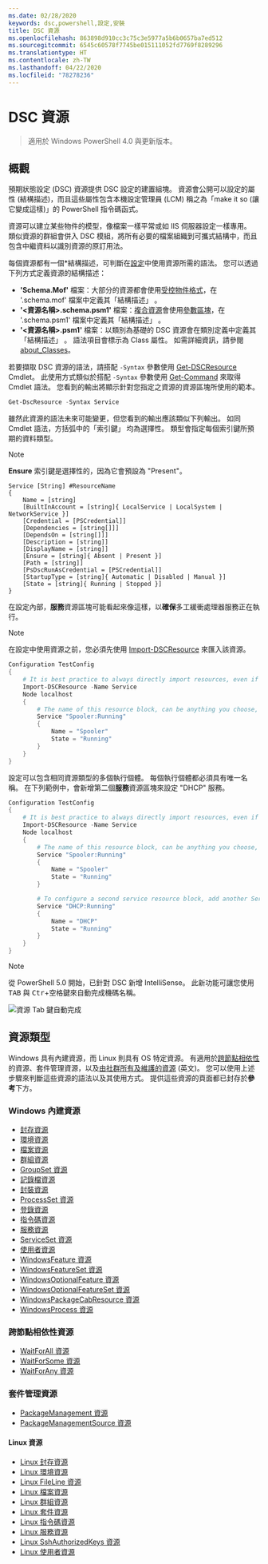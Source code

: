 ```yaml
---
ms.date: 02/28/2020
keywords: dsc,powershell,設定,安裝
title: DSC 資源
ms.openlocfilehash: 863898d910cc3c75c3e5977a5b6b0657ba7ed512
ms.sourcegitcommit: 6545c60578f7745be015111052fd7769f8289296
ms.translationtype: HT
ms.contentlocale: zh-TW
ms.lasthandoff: 04/22/2020
ms.locfileid: "78278236"
---
```

# <a name="dsc-resources"></a>DSC 資源

> 適用於 Windows PowerShell 4.0 與更新版本。

## <a name="overview"></a>概觀

預期狀態設定 (DSC) 資源提供 DSC 設定的建置組塊。 資源會公開可以設定的屬性 (結構描述)，而且這些屬性包含本機設定管理員 (LCM) 稱之為「make it so (讓它變成這樣)」的 PowerShell 指令碼函式。

資源可以建立某些物件的模型，像檔案一樣平常或如 IIS 伺服器設定一樣專用。 類似資源的群組會併入 DSC 模組，將所有必要的檔案組織到可攜式結構中，而且包含中繼資料以識別資源的原訂用法。

每個資源都有一個*結構描述，可判斷在[設定](../configurations/configurations.md)中使用資源所需的語法。
您可以透過下列方式定義資源的結構描述：

- **'Schema.Mof'** 檔案：大部分的資源都會使用[受控物件格式](/windows/desktop/wmisdk/managed-object-format--mof-)，在 '.schema.mof' 檔案中定義其「結構描述」  。
- **'\<資源名稱\>.schema.psm1'** 檔案：[複合資源](../configurations/compositeConfigs.md)會使用[參數區塊](/powershell/module/microsoft.powershell.core/about/about_functions?view=powershell-6#functions-with-parameters)，在 '<ResourceName>.schema.psm1' 檔案中定義其「結構描述」  。
- **'\<資源名稱\>.psm1'** 檔案：以類別為基礎的 DSC 資源會在類別定義中定義其「結構描述」  。 語法項目會標示為 Class 屬性。 如需詳細資訊，請參閱 [about_Classes](/powershell/module/psdesiredstateconfiguration/about/about_classes_and_dsc)。

若要擷取 DSC 資源的語法，請搭配 `-Syntax` 參數使用 [Get-DSCResource](/powershell/module/PSDesiredStateConfiguration/Get-DscResource) Cmdlet。 此使用方式類似於搭配 `-Syntax` 參數使用 [Get-Command](/powershell/module/microsoft.powershell.core/get-command) 來取得 Cmdlet 語法。 您看到的輸出將顯示針對您指定之資源的資源區塊所使用的範本。

```powershell
Get-DscResource -Syntax Service
```

雖然此資源的語法未來可能變更，但您看到的輸出應該類似下列輸出。 如同 Cmdlet 語法，方括弧中的「索引鍵」  均為選擇性。 類型會指定每個索引鍵所預期的資料類型。

> [!NOTE]
> **Ensure** 索引鍵是選擇性的，因為它會預設為 "Present"。

```output
Service [String] #ResourceName
{
    Name = [string]
    [BuiltInAccount = [string]{ LocalService | LocalSystem | NetworkService }]
    [Credential = [PSCredential]]
    [Dependencies = [string[]]]
    [DependsOn = [string[]]]
    [Description = [string]]
    [DisplayName = [string]]
    [Ensure = [string]{ Absent | Present }]
    [Path = [string]]
    [PsDscRunAsCredential = [PSCredential]]
    [StartupType = [string]{ Automatic | Disabled | Manual }]
    [State = [string]{ Running | Stopped }]
}
```

在設定內部，**服務**資源區塊可能看起來像這樣，以**確保**多工緩衝處理器服務正在執行。

> [!NOTE]
> 在設定中使用資源之前，您必須先使用 [Import-DSCResource](../configurations/import-dscresource.md) 來匯入該資源。

```powershell
Configuration TestConfig
{
    # It is best practice to always directly import resources, even if the resource is a built-in resource.
    Import-DSCResource -Name Service
    Node localhost
    {
        # The name of this resource block, can be anything you choose, as long as it is of type [String] as indicated by the schema.
        Service "Spooler:Running"
        {
            Name = "Spooler"
            State = "Running"
        }
    }
}
```

設定可以包含相同資源類型的多個執行個體。 每個執行個體都必須具有唯一名稱。 在下列範例中，會新增第二個**服務**資源區塊來設定 "DHCP" 服務。

```powershell
Configuration TestConfig
{
    # It is best practice to always directly import resources, even if the resource is a built-in resource.
    Import-DSCResource -Name Service
    Node localhost
    {
        # The name of this resource block, can be anything you choose, as long as it is of type [String] as indicated by the schema.
        Service "Spooler:Running"
        {
            Name = "Spooler"
            State = "Running"
        }

        # To configure a second service resource block, add another Service resource block and use a unique name.
        Service "DHCP:Running"
        {
            Name = "DHCP"
            State = "Running"
        }
    }
}
```

> [!NOTE]
> 從 PowerShell 5.0 開始，已針對 DSC 新增 IntelliSense。 此新功能可讓您使用 <kbd>TAB</kbd> 與 <kbd>Ctr</kbd>+<kbd>空格鍵</kbd>來自動完成機碼名稱。

![資源 Tab 鍵自動完成](media/resources/resource-tabcompletion.png)

## <a name="types-of-resources"></a>資源類型

Windows 具有內建資源，而 Linux 則具有 OS 特定資源。 有適用於[跨節點相依性](../configurations/crossNodeDependencies.md)的資源、套件管理資源，以及[由社群所有及維護的資源](https://github.com/dsccommunity) \(英文\)。 您可以使用上述步驟來判斷這些資源的語法以及其使用方式。 提供這些資源的頁面都已封存於**參考**下方。

### <a name="windows-built-in-resources"></a>Windows 內建資源

- [封存資源](../reference/resources/windows/archiveResource.md)
- [環境資源](../reference/resources/windows/environmentResource.md)
- [檔案資源](../reference/resources/windows/fileResource.md)
- [群組資源](../reference/resources/windows/groupResource.md)
- [GroupSet 資源](../reference/resources/windows/groupSetResource.md)
- [記錄檔資源](../reference/resources/windows/logResource.md)
- [封裝資源](../reference/resources/windows/packageResource.md)
- [ProcessSet 資源](../reference/resources/windows/ProcessSetResource.md)
- [登錄資源](../reference/resources/windows/registryResource.md)
- [指令碼資源](../reference/resources/windows/scriptResource.md)
- [服務資源](../reference/resources/windows/serviceResource.md)
- [ServiceSet 資源](../reference/resources/windows/serviceSetResource.md)
- [使用者資源](../reference/resources/windows/userResource.md)
- [WindowsFeature 資源](../reference/resources/windows/windowsFeatureResource.md)
- [WindowsFeatureSet 資源](../reference/resources/windows/windowsFeatureSetResource.md)
- [WindowsOptionalFeature 資源](../reference/resources/windows/windowsOptionalFeatureResource.md)
- [WindowsOptionalFeatureSet 資源](../reference/resources/windows/windowsOptionalFeatureSetResource.md)
- [WindowsPackageCabResource 資源](../reference/resources/windows/windowsPackageCabResource.md)
- [WindowsProcess 資源](../reference/resources/windows/windowsProcessResource.md)

### <a name="cross-node-dependency-resources"></a>跨節點相依性資源

- [WaitForAll 資源](../reference/resources/windows/waitForAllResource.md)
- [WaitForSome 資源](../reference/resources/windows/waitForSomeResource.md)
- [WaitForAny 資源](../reference/resources/windows/waitForAnyResource.md)

### <a name="package-management-resources"></a>套件管理資源

- [PackageManagement 資源](../reference/resources/packagemanagement/PackageManagementDscResource.md)
- [PackageManagementSource 資源](../reference/resources/packagemanagement/PackageManagementSourceDscResource.md)

#### <a name="linux-resources"></a>Linux 資源

- [Linux 封存資源](../reference/resources/linux/lnxArchiveResource.md)
- [Linux 環境資源](../reference/resources/linux/lnxEnvironmentResource.md)
- [Linux FileLine 資源](../reference/resources/linux/lnxFileLineResource.md)
- [Linux 檔案資源](../reference/resources/linux/lnxFileResource.md)
- [Linux 群組資源](../reference/resources/linux/lnxGroupResource.md)
- [Linux 套件資源](../reference/resources/linux/lnxPackageResource.md)
- [Linux 指令碼資源](../reference/resources/linux/lnxScriptResource.md)
- [Linux 服務資源](../reference/resources/linux/lnxServiceResource.md)
- [Linux SshAuthorizedKeys 資源](../reference/resources/linux/lnxSshAuthorizedKeysResource.md)
- [Linux 使用者資源](../reference/resources/linux/lnxUserResource.md)
